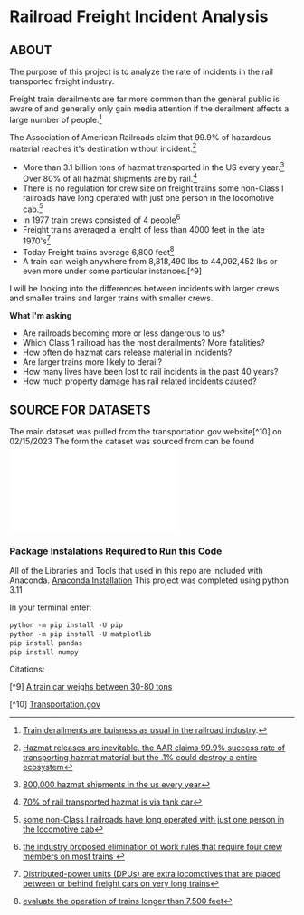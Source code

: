 # Railroad Freight Incident Analysis



##  ABOUT

The purpose of this project is to analyze the rate of incidents in the rail transported freight industry.

Freight train derailments are far more common than the general public is aware of and generally only gain media attention if the derailment affects a large number of people.[^1]

The Association of American Railroads claim that 99.9% of hazardous material reaches it's destination without incident.[^2] 


- More than 3.1 billion tons of hazmat transported in the US every year.[^3] Over 80% of all hazmat shipments are by rail.[^4]
- There is no regulation for crew size on freight trains some non-Class I railroads have long operated with just one person in the locomotive cab.[^5] 
- In 1977 train crews consisted of 4 people[^6] 
- Freight trains averaged a lenght of less than 4000 feet in the late 1970's[^7]
- Today Freight trains average 6,800 feet[^8]
- A train can weigh anywhere from 8,818,490 lbs to 44,092,452 lbs or even more under some particular instances.[^9]

I will be looking into the differences between incidents with larger crews and smaller trains and larger trains with smaller crews.

**What I'm asking**

* Are railroads becoming more or less dangerous to us?
* Which Class 1 railroad has the most derailments? More fatalities? 
* How often do hazmat cars release material in incidents?
* Are larger trains more likely to derail?
* How many lives have been lost to rail incidents in the past 40 years?
* How much property damage has rail related incidents caused?

## SOURCE FOR DATASETS
The main dataset was pulled from the transportation.gov website[^10] on 02/15/2023 
The form the dataset was sourced from can be found ![HERE](images/Rail_Incident_report_form.pdf)



### Package Instalations Required to Run this Code
All of the Libraries and Tools that used in this repo are included with Anaconda.
[Anaconda Installation](https://www.anaconda.com/products/distribution)
This project was completed using python 3.11

In your terminal enter:

```
python -m pip install -U pip
python -m pip install -U matplotlib
pip install pandas
pip install numpy
```


   
Citations:
[^1]: [Train derailments are buisness as usual in the railroad industry](https://grist.org/accountability/train-derailments-business-usual-railroad-industry/).
[^2]: [Hazmat releases are inevitable, the AAR claims 99.9% success rate of transporting hazmat material but the .1% could destroy a entire ecosystem](https://www.aar.org/issue/freight-rail-hazmat-safety/)
[^3]: [800,000 hazmat shipments in the us every year](https://airseacontainers.com/blog/how-common-are-shipping-hazmat-spills/#:~:text=Millions%20of%20tons%20of%20hazardous,tons%20are%20transported%20each%20year.)
[^4]: [70% of rail transported hazmat is via tank car](https://www.firehouse.com/rescue/article/10545487/hazardous-materials-containers-part-2-railroad-cars)
[^5]: [some non-Class I railroads have long operated with just one person in the locomotive cab](https://www.aar.org/wp-content/uploads/2020/08/AAR-Crew-Size-Fact-Sheet.pdf)
[^6]: [the industry proposed elimination of work rules that require four crew members on most trains ](https://www.washingtonpost.com/archive/business/1977/07/09/railroad-union-leaders-urge-nationalization-of-industry/43ccd33d-5c47-4e62-b196-6155a2a64f11/)
[^7]: [Distributed-power units (DPUs) are extra locomotives that are placed between or behind freight cars on very long trains](https://www.popularmechanics.com/technology/infrastructure/a5314/4345689/)
[^8]: [evaluate the operation of trains longer than 7,500 feet](https://www.trains.com/trn/news-reviews/news-wire/railroads-use-of-long-trains-to-go-under-the-microscope/)

[^9]  [A train car weighs between 30-80 tons](https://www.trainconductorhq.com/how-much-does-a-train-weigh/)

[^10] [Transportation.gov](https://data.transportation.gov/Railroads/Rail-Equipment-Accident-Incident-Data/85tf-25kj)

